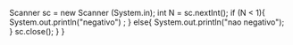  Scanner sc = new Scanner (System.in);
       int N = sc.nextInt();
       if (N < 1){
         System.out.println("negativo") ; 
       } else{ 
         System.out.println("nao negativo");   
       }
        sc.close();
    }
   } 
          
